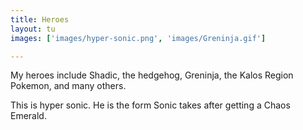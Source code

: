 ```yaml
---
title: Heroes
layout: tu
images: ['images/hyper-sonic.png', 'images/Greninja.gif']

---
```


My heroes include Shadic, the hedgehog, Greninja, the Kalos Region Pokemon, and many others.

This is hyper sonic. He is the form Sonic takes after getting a Chaos Emerald.


